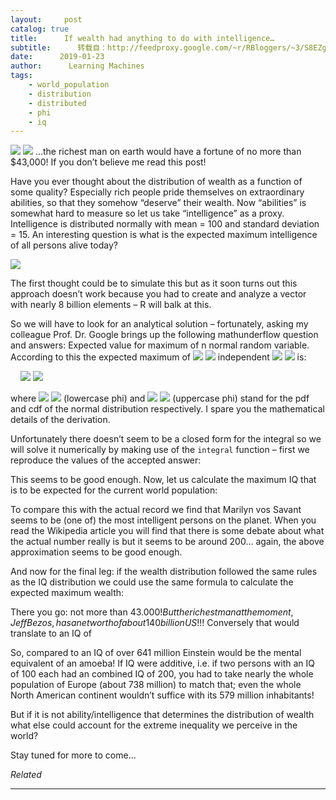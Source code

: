 ```yaml
---
layout:     post
catalog: true
title:      If wealth had anything to do with intelligence…
subtitle:      转载自：http://feedproxy.google.com/~r/RBloggers/~3/S8EZgd3slrQ/
date:      2019-01-23
author:      Learning Machines
tags:
    - world_population
    - distribution
    - distributed
    - phi
    - iq
---
```











![](https://i2.wp.com/blog.ephorie.de/wp-content/uploads/2019/01/money-1302828_1920-300x214.jpg?resize=300%2C214)
![](https://i2.wp.com/blog.ephorie.de/wp-content/uploads/2019/01/money-1302828_1920-300x214.jpg?resize=300%2C214)
…the richest man on earth would have a fortune of no more than $43,000! If you don’t believe me read this post!

Have you ever thought about the distribution of wealth as a function of some quality? Especially rich people pride themselves on extraordinary abilities, so that they somehow “deserve” their wealth. Now “abilities” is somewhat hard to measure so let us take “intelligence” as a proxy. Intelligence is distributed normally with mean = 100 and standard deviation = 15. An interesting question is what is the expected maximum intelligence of all persons alive today?

![](https://i0.wp.com/blog.ephorie.de/wp-content/uploads/2019/01/IQ_distribution.svg_-1024x617.png?w=450)


The first thought could be to simulate this but as it soon turns out this approach doesn’t work because you had to create and analyze a vector with nearly 8 billion elements – R will balk at this.

So we will have to look for an analytical solution – fortunately, asking my colleague Prof. Dr. Google brings up the following mathunderflow question and answers: Expected value for maximum of n normal random variable. According to this the expected maximum of ![](https://i2.wp.com/blog.ephorie.de/wp-content/ql-cache/quicklatex.com-ec4217f4fa5fcd92a9edceba0e708cf7_l3.png?resize=11%2C8)
![](https://i2.wp.com/blog.ephorie.de/wp-content/ql-cache/quicklatex.com-ec4217f4fa5fcd92a9edceba0e708cf7_l3.png?resize=11%2C8)
 independent ![](https://i2.wp.com/blog.ephorie.de/wp-content/ql-cache/quicklatex.com-8f7bb9271c8f9e43f7c2582d7fefc52a_l3.png?resize=58%2C18)
![](https://i2.wp.com/blog.ephorie.de/wp-content/ql-cache/quicklatex.com-8f7bb9271c8f9e43f7c2582d7fefc52a_l3.png?resize=58%2C18)
 is:

     ![](https://i1.wp.com/blog.ephorie.de/wp-content/ql-cache/quicklatex.com-13917f3dd82ca50156d71634d151a6a6_l3.png?resize=226%2C41)
![](https://i1.wp.com/blog.ephorie.de/wp-content/ql-cache/quicklatex.com-13917f3dd82ca50156d71634d151a6a6_l3.png?resize=226%2C41)


where ![](https://i2.wp.com/blog.ephorie.de/wp-content/ql-cache/quicklatex.com-8358131e7f71b02f5a1b767b67603090_l3.png?resize=11%2C16)
![](https://i2.wp.com/blog.ephorie.de/wp-content/ql-cache/quicklatex.com-8358131e7f71b02f5a1b767b67603090_l3.png?resize=11%2C16)
 (lowercase phi) and ![](https://i1.wp.com/blog.ephorie.de/wp-content/ql-cache/quicklatex.com-21f36758b04341c7980aa18b13ced720_l3.png?resize=12%2C14)
![](https://i1.wp.com/blog.ephorie.de/wp-content/ql-cache/quicklatex.com-21f36758b04341c7980aa18b13ced720_l3.png?resize=12%2C14)
 (uppercase phi) stand for the pdf and cdf of the normal distribution respectively. I spare you the mathematical details of the derivation.

Unfortunately there doesn’t seem to be a closed form for the integral so we will solve it numerically by making use of the `integral` function – first we reproduce the values of the accepted answer:

This seems to be good enough. Now, let us calculate the maximum IQ that is to be expected for the current world population:

To compare this with the actual record we find that Marilyn vos Savant seems to be (one of) the most intelligent persons on the planet. When you read the Wikipedia article you will find that there is some debate about what the actual number really is but it seems to be around 200… again, the above approximation seems to be good enough.

And now for the final leg: if the wealth distribution followed the same rules as the IQ distribution we could use the same formula to calculate the expected maximum wealth:

There you go: not more than $43.000! But the richest man at the moment, Jeff Bezos, has a net worth of about 140 billion US$!!! Conversely that would translate to an IQ of

So, compared to an IQ of over 641 million Einstein would be the mental equivalent of an amoeba! If IQ were additive, i.e. if two persons with an IQ of 100 each had an combined IQ of 200, you had to take nearly the whole population of Europe (about 738 million) to match that; even the whole North American continent wouldn’t suffice with its 579 million inhabitants!

But if it is not ability/intelligence that determines the distribution of wealth what else could account for the extreme inequality we perceive in the world?

Stay tuned for more to come…


*Related*








---
